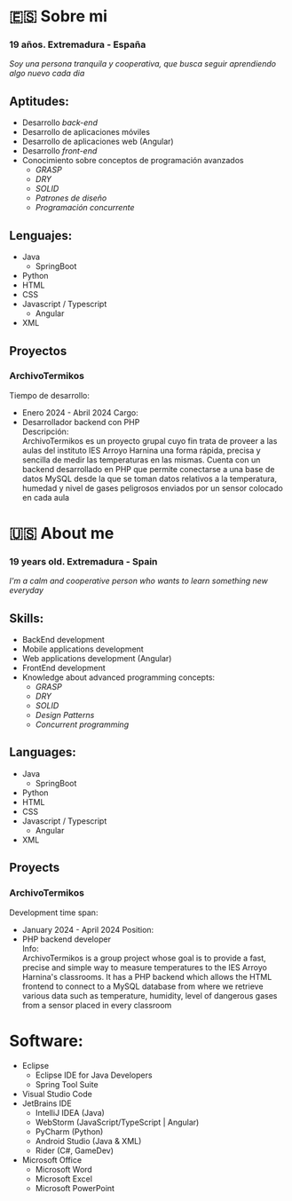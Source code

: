 # 🇪🇸 Sobre mi

### 19 años. Extremadura - España
*Soy una persona tranquila y cooperativa, que busca seguir aprendiendo algo nuevo cada dia*

## Aptitudes:
- Desarrollo *back-end*
- Desarrollo de aplicaciones móviles
- Desarrollo de aplicaciones web (Angular)
- Desarrollo *front-end*
- Conocimiento sobre conceptos de programación avanzados
	- *GRASP*
	- *DRY*
	- *SOLID*
	- *Patrones de diseño*
	- *Programación concurrente*

## Lenguajes:
- Java
	- SpringBoot
- Python
- HTML
- CSS
- Javascript / Typescript
	- Angular
- XML

## Proyectos

### ArchivoTermikos

Tiempo de desarrollo: 
- Enero 2024 - Abril 2024
Cargo:
- Desarrollador backend con PHP  
  Descripción:  
	  ArchivoTermikos es un proyecto grupal cuyo fin trata de proveer a las aulas del instituto IES Arroyo Harnina una forma rápida, precisa y sencilla de medir las temperaturas en las 	  mismas. Cuenta con un backend desarrollado en PHP que permite conectarse a una base de datos MySQL desde la que se toman datos relativos a la temperatura, humedad y nivel de 	  gases peligrosos enviados por un sensor colocado en cada aula


# 🇺🇸 About me
### 19 years old. Extremadura - Spain
*I'm a calm and cooperative person who wants to learn something new everyday*

## Skills:
- BackEnd development
- Mobile applications development
- Web applications development (Angular)
- FrontEnd development
- Knowledge about advanced programming concepts:
	- *GRASP*
	- *DRY*
	- *SOLID*
	- *Design Patterns*
	- *Concurrent programming* 

## Languages:
- Java
	- SpringBoot
- Python
- HTML
- CSS
- Javascript / Typescript
	- Angular
- XML

## Proyects

### ArchivoTermikos

Development time span: 
- January 2024 - April 2024
Position:
- PHP backend developer  
  Info:  
ArchivoTermikos is a group project whose goal is to provide a fast, precise and simple way to measure temperatures to the IES Arroyo Harnina's classrooms. It has a PHP backend which allows the HTML frontend to connect to a MySQL database from where we retrieve various data such as temperature, humidity, level of dangerous gases from a sensor placed in every classroom

# Software:
- Eclipse
	- Eclipse IDE for Java Developers
	- Spring Tool Suite
- Visual Studio Code
- JetBrains IDE
	- IntelliJ IDEA (Java)
	- WebStorm (JavaScript/TypeScript | Angular)
	- PyCharm (Python)
	- Android Studio (Java & XML)
	- Rider (C#, GameDev)
- Microsoft Office
	- Microsoft Word
	- Microsoft Excel
	- Microsoft PowerPoint




